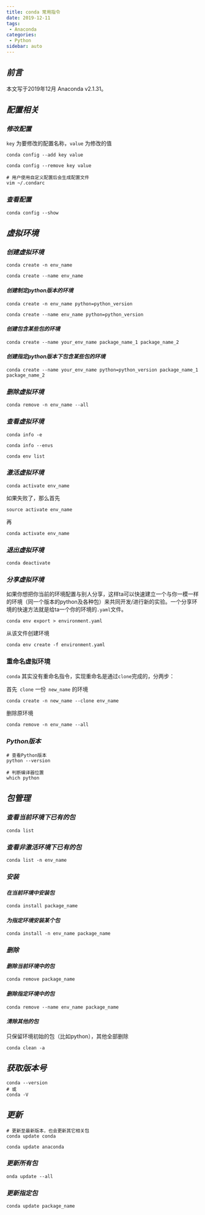 ```yaml
---
title: conda 常用指令
date: 2019-12-11
tags:
 - Anaconda
categories:
 - Python
sidebar: auto
---
```


## ***前言***

本文写于2019年12月 Anaconda v2.1.31。

## ***配置相关***

### ***修改配置***

`key` 为要修改的配置名称，`value` 为修改的值

```shell
conda config --add key value
```

```shell
conda config --remove key value
```

```shell
# 用户使用自定义配置后会生成配置文件
vim ~/.condarc
```

### ***查看配置***

```shell
conda config --show
```

## ***虚拟环境***

### ***创建虚拟环境***

```shell
conda create -n env_name
```

```shell
conda create --name env_name
```

#### ***创建制定python版本的环境***

```shell
conda create -n env_name python=python_version
```

```shell
conda create --name env_name python=python_version
```

#### ***创建包含某些包的环境***

```shell
conda create --name your_env_name package_name_1 package_name_2
```

#### ***创建指定python版本下包含某些包的环境***

```shell
conda create --name your_env_name python=python_version package_name_1 package_name_2
```

### ***删除虚拟环境***

```shell
conda remove -n env_name --all
```

### ***查看虚拟环境***

```shell
conda info -e 
```

```shell
conda info --envs
```

```shell
conda env list
```

### ***激活虚拟环境***

```shell
conda activate env_name
```

如果失败了，那么首先

```shell
source activate env_name
```

再

```shell
conda activate env_name
```

### ***退出虚拟环境***

```shell
conda deactivate
```

### ***分享虚拟环境***

如果你想把你当前的环境配置与别人分享，这样ta可以快速建立一个与你一模一样的环境（同一个版本的python及各种包）来共同开发/进行新的实验。一个分享环境的快速方法就是给ta一个你的环境的`.yaml`文件。

```shell
conda env export > environment.yaml
```

从该文件创建环境

```shell
conda env create -f environment.yaml
```

### 重命名虚拟环境

`conda` 其实没有重命名指令，实现重命名是通过` clone `完成的，分两步：

首先` clone` 一份` new_name` 的环境

```shell
conda create -n new_name --clone env_name
```

删除原环境

```shell
conda remove -n env_name --all
```

### ***Python版本***

```shell
# 查看Python版本
python --version
```

```shell
# 判断编译器位置
which python
```

## ***包管理***

### ***查看当前环境下已有的包***

```shell
conda list
```

### ***查看非激活环境下已有的包***

```shell
conda list -n env_name
```

### ***安装***

#### ***在当前环境中安装包***

```shell
conda install package_name
```

#### ***为指定环境安装某个包***

```shell
conda install -n env_name package_name
```

### ***删除***

#### ***删除当前环境中的包***

```shell
conda remove package_name
```

#### ***删除指定环境中的包***

```shell
conda remove --name env_name package_name
```

#### ***清除其他的包***

只保留环境初始的包（比如python），其他全部删除

```shell
conda clean -a
```

## ***获取版本号***

```shell
conda --version
# 或
conda -V
```

## ***更新***

```shell
# 更新至最新版本，也会更新其它相关包
conda update conda
```

```shell
conda update anaconda
```

### ***更新所有包***

```shell
onda update --all
```

### ***更新指定包***

```shell
conda update package_name
```

